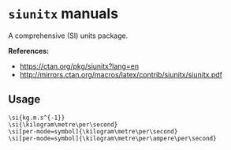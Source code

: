 # `siunitx` manuals

A comprehensive (SI) units package.

**References:**
- https://ctan.org/pkg/siunitx?lang=en
- http://mirrors.ctan.org/macros/latex/contrib/siunitx/siunitx.pdf


## Usage


~~~~
\si{kg.m.s^{-1}}
\si{\kilogram\metre\per\second}
\si[per-mode=symbol]{\kilogram\metre\per\second}
\si[per-mode=symbol]{\kilogram\metre\per\ampere\per\second}
~~~~
